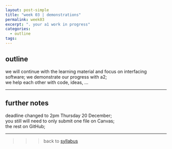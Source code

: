 ```yaml
---
layout: post-simple
title: "week 03 | demonstrations"
permalink: week03
excerpt: ". your a1 work in progress"
categories:
  - outline
tags:
---
```


## outline

we will continue with the learning material and focus on interfacing software;
we demonstrate our progress with a2;    
we help each other with code, ideas, ...

---

## further notes

deadline changed to 2pm Thursday 20 December;   
you still will need to only submit one file on Canvas;   
the rest on GitHub;  


---

>>> back to [syllabus](../aru2018#syllabus)
